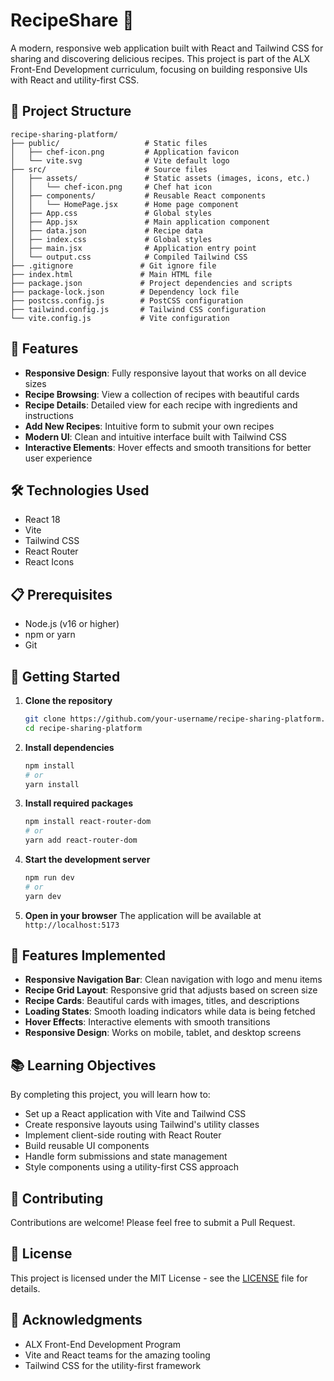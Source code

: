 # RecipeShare 🍳

A modern, responsive web application built with React and Tailwind CSS for sharing and discovering delicious recipes. This project is part of the ALX Front-End Development curriculum, focusing on building responsive UIs with React and utility-first CSS.

## 📂 Project Structure

```
recipe-sharing-platform/
├── public/                   # Static files
│   ├── chef-icon.png         # Application favicon
│   └── vite.svg              # Vite default logo
├── src/                      # Source files
│   ├── assets/               # Static assets (images, icons, etc.)
│   │   └── chef-icon.png     # Chef hat icon
│   ├── components/           # Reusable React components
│   │   └── HomePage.jsx      # Home page component
│   ├── App.css               # Global styles
│   ├── App.jsx               # Main application component
│   ├── data.json             # Recipe data
│   ├── index.css             # Global styles
│   ├── main.jsx              # Application entry point
│   └── output.css            # Compiled Tailwind CSS
├── .gitignore               # Git ignore file
├── index.html               # Main HTML file
├── package.json             # Project dependencies and scripts
├── package-lock.json        # Dependency lock file
├── postcss.config.js        # PostCSS configuration
├── tailwind.config.js       # Tailwind CSS configuration
└── vite.config.js           # Vite configuration
```

## 🚀 Features

- **Responsive Design**: Fully responsive layout that works on all device sizes
- **Recipe Browsing**: View a collection of recipes with beautiful cards
- **Recipe Details**: Detailed view for each recipe with ingredients and instructions
- **Add New Recipes**: Intuitive form to submit your own recipes
- **Modern UI**: Clean and intuitive interface built with Tailwind CSS
- **Interactive Elements**: Hover effects and smooth transitions for better user experience

## 🛠️ Technologies Used

- React 18
- Vite
- Tailwind CSS
- React Router
- React Icons

## 📋 Prerequisites

- Node.js (v16 or higher)
- npm or yarn
- Git

## 🚀 Getting Started

1. **Clone the repository**
   ```bash
   git clone https://github.com/your-username/recipe-sharing-platform.git
   cd recipe-sharing-platform
   ```

2. **Install dependencies**
   ```bash
   npm install
   # or
   yarn install
   ```

3. **Install required packages**
   ```bash
   npm install react-router-dom
   # or
   yarn add react-router-dom
   ```

4. **Start the development server**
   ```bash
   npm run dev
   # or
   yarn dev
   ```

5. **Open in your browser**
   The application will be available at `http://localhost:5173`

## 🎨 Features Implemented

- **Responsive Navigation Bar**: Clean navigation with logo and menu items
- **Recipe Grid Layout**: Responsive grid that adjusts based on screen size
- **Recipe Cards**: Beautiful cards with images, titles, and descriptions
- **Loading States**: Smooth loading indicators while data is being fetched
- **Hover Effects**: Interactive elements with smooth transitions
- **Responsive Design**: Works on mobile, tablet, and desktop screens


## 📚 Learning Objectives

By completing this project, you will learn how to:

- Set up a React application with Vite and Tailwind CSS
- Create responsive layouts using Tailwind's utility classes
- Implement client-side routing with React Router
- Build reusable UI components
- Handle form submissions and state management
- Style components using a utility-first CSS approach

## 🤝 Contributing

Contributions are welcome! Please feel free to submit a Pull Request.

## 📄 License

This project is licensed under the MIT License - see the [LICENSE](LICENSE) file for details.

## 🙏 Acknowledgments

- ALX Front-End Development Program
- Vite and React teams for the amazing tooling
- Tailwind CSS for the utility-first framework
